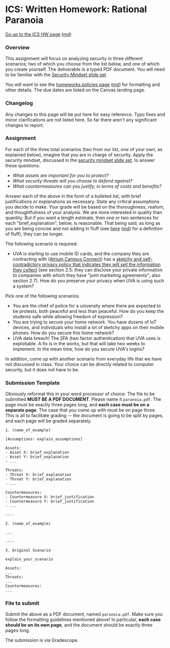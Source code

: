 ICS: Written Homework: Rational Paranoia
==========================================

[Go up to the ICS HW page](index.html) ([md](index.md))

### Overview 

This assignment will focus on analyzing security in three different scenarios; two of which you choose from the list below, and one of which you create yourself.  The deliverable is a typed PDF document.  You will need to be familiar with the [Security Mindset slide set](../slides/security-mindset.html#/).

You will want to see the [homeworks policies page](../uva/hw-policies.html) ([md](../uva/hw-policies.md)) for formatting and other details.  The due dates are listed on the Canvas landing page.

### Changelog

Any changes to this page will be put here for easy reference.  Typo fixes and minor clarifications are not listed here.  So far there aren't any significant changes to report.

### Assignment

For each of the three total scenarios (two from our list, one of your own, as explained below), imagine that you are in charge of security. Apply the security mindset, discussed in the [security mindset slide set](../slides/security-mindset.html#/), to answer these questions:

- *What assets are important for you to protect?*
- *What security threats will you choose to defend against?*
- *What countermeasures can you justify, in terms of costs and benefits?*
	
Answer each of the above in the form of a bulleted list, with brief justifications or explanations as necessary. State any critical assumptions you decide to make. Your grade will be based on the thoroughness, realism, and thoughtfulness of your analysis.  We are more interested in quality than quantity.  But if you want a length estimate, then one or two sentences for each "brief_explanation", below, is reasonable.  That being said, as long as you are being concise and not adding in fluff (see [here](../uva/hw-policies.html) ([md](../uva/hw-policies.md)) for a definition of fluff), they can be longer.

The following scenario is required:

- UVA is starting to use mobile ID cards, and the company they are contracting with ([Atrium Campus Connect](https://atriumcampus.com)) has a [sketchy and self-contradictory privacy policy that indicates they will sell the information they collect](https://atriumcampus.com/privacy-policy/) (see section 2.5: they can disclose your private information to companies with which they have "joint marketing agreements"; also section 2.7).  How do you preserve your privacy when UVA is using such a system?


Pick one of the following scenarios.

- You are the chief of police for a university where there are expected to be protests, both peaceful and less than peaceful.  How do you keep the students safe while allowing freedom of expression?
- You are trying to secure your home network.  You have dozens of IoT devices, and individuals who install a lot of sketchy apps on their mobile phones.  How do you secure this home network?
- UVA data breach!  The 2FA (two factor authentication) that UVA uses is exploitable.  A fix is in the works, but that will take two weeks to implement.  In the mean time, how do you secure UVA's logins?

<!-- from summer 2025:
- You are in charge of security for a political individual (politician, judge, candidate) who has received threats in this politically divisive era
- You are the head of computing security for a corporation that is being targeted by foreign actors who want to steal your technological intellectual property
- Threats have been made against interior hydrological structures, specifically dams, and you are now responsible for their security
- You are the computing security individual in charge at a company who handles military contracts with the US government, and as a result of the recent invasion of Ukraine by Russia, you are a target for Russian hackers
-->

<!-- from fall 2024:
- You are now in charge of ensuring that UVA students can express their first amendment rights through protest, while also ensuring the safety of the protesters and the UVA community.
	- NOTE: This is a *security* analysis, not a chance for political opining.  Regardless of what side you are on, focus on the security aspects.  There are many great ways to express your political opinions, but doing so in the answer to this question on this homework is not one of them.  As long as you focus on the security aspects, any political views that come out will have zero effect on your grade for this question.
- You are in charge of designing a new TSA airport checking process.
- You are tasked with creating a policy to ensure the secure voting in the 2024 presidential election.
	- Again, like the first scenario, keep politics out of your answer, please.
- You are in charge of protecting the water supply to a town or city, which is sourced from a reservoir that is publicly usable and easily accessible.
-->

<!-- from summer 2024:
- You are trying to secure your home network.  You have dozens of IoT devices, and individuals who install a lot of sketchy apps on their mobile phones.  How do you secure this home network?
- You are now in charge of ensuring that UVA protesters can express their first amendment rights through protest, while also ensuring the safety of bot the protesters and the UVA community.  How do you do this?
	- NOTE: This is a *security* analysis, not a chance for political opining.  Regardless of what side you are on, focus on the security aspects.  There are many great ways to express your political opinions, but doing so in the answer to this question on this homework is not one of them.  As long as you focus on the security aspects, any political views that come out will have zero effect on your grade for this question.
- There is a [privacy rights bill](https://www.commerce.senate.gov/2024/4/committee-chairs-cantwell-mcmorris-rodgers-unveil-historic-draft-comprehensive-data-privacy-legislation) that is currently under consideration (as of May 2024) in Congress.  How do you ensure the privacy of Americans through this act, while not harming Internet security and ensuring that online businesses can properly function?
	- Again, this is meant to be a security analysis, not your personal views about data mongering (which we'll talk about later this semester)
- The [North Anna Nuclear Generating Station](https://en.wikipedia.org/wiki/North_Anna_Nuclear_Generating_Station) supplies about half of the electricity for Charlottesville; the other half is from a local coal plant.  The cooling lake for that nuclear plant, [Lake Anna](https://en.wikipedia.org/wiki/Lake_Anna), is a popular location for recreational boating.  How would you secure the plant?  This should take into account both the fact that it is on a well-used lake, as well as any terrorism concerns; this should not focus on the securing of their computer network, nor the [earthquake whose epicenter was only 11 miles away](https://en.wikipedia.org/wiki/North_Anna_Nuclear_Generating_Station#2011_Virginia_earthquake).
-->

<!-- from fall 2023:
- A high profile political candidate is being arraigned for a series of alleged crimes.  How would you ensure that this person does not cause any "problems" via his/her social media postings.  Note: this needs to be an *apolitical* discussion.
- Generative AI, such as ChatGPT, can be used to complete assignments -- both essay and coding.  How would you prevent cheating in a college level course in the era of generative AI?
- There is a high probability that the government will have a shutdown at the end of this September (2023).  How would you ensure cybersecurity during the government shutdown?  Note that this needs to be a realistic analysis -- saying "have both political parties get along and all agree" is not, unfortunately, very realistic these days.
- [Phishing scams](https://en.wikipedia.org/wiki/Phishing) are the single biggest vulnerability for UVA's networks.  Other than the one-a-semester phishing scam test, discussed in lecture, how would you improve the cybersecurity of UVA with regard to the phishing scams?
-->

<!-- from summer 2023:
- You have to plan for the next anniversary of the [Unite the Right](https://en.wikipedia.org/wiki/Unite_the_Right_rally) rally, again in Charlottesville
- You are hired by [WillowTree](https://willowtreeapps.com/) to help secure their servers from corporate espionage
- You are grading homework 1 submissions (this assignment) for a class of 80 students
- You are in charge of the security for a home football game here at UVa
- You are in charge of making an election voting system that is both secure and has auditing capabilities
-->

<!-- from spring 2023:
- After the recent [downtime of the NOTAM system by the FAA](https://en.wikipedia.org/wiki/2023_FAA_system_outage), which turned out to be caused by a contractor mistakenly deleting files, you are tasked with preventing this system's downtime in the future.
- The [US Securities and Exchange Commission (SEC)](https://en.wikipedia.org/wiki/U.S._Securities_and_Exchange_Commission) is in charge of enforcing law against market manipulation.  While the SEC does not (yet) have jurisdiction over cryptocurrencies, they still want to ensure some sort of legality with cryptocurrency scams, especially after the recent and very public [FTX cryptocurrency exchange collapse](https://en.wikipedia.org/wiki/Bankruptcy_of_FTX).  You can do this on either hacks (computerized attacks against cryptocurrency systems) or scams ([rug pulls](https://en.wikipedia.org/wiki/Exit_scam), bad investments, etc.), but not both; and you can't do the other one for your second case, either.
- A professor at State University wants to perform classified research for the US government.  In addition to having to handle international students performing the research, one has to ensure the security of the information as well.  Describe how you would ensure such confidentiality.
- You have to manage a large university whose primary means of (physical access) security is [pin tumbler locks](../slides/security-mindset.html#/lock).  How do you ensure the most secure environment possible?
-->

<!-- from summer 2022:
- You are a company who handles military contracts with the US government, and as a result of the recent invasion of Ukraine by Russia, you are a target for Russian hackers.  How do you secure your system?
- Your organization is going to invest in cryptocurrency.  Although you may not know much about it, you know more than the head of the company, so they turn to you for how to keep it secure.
- UVA data breach!  The 2FA (two factor authentication) that UVA uses is exploitable.  A fix is in the works, but that will take two weeks to implement.  In the mean time, how do you secure UVA's logins?
- For the upcoming election in the fall, you are the person in charge of security for your candidate.  This involves logins, social media, and email accounts.
-->

<!-- from summer 2021:
- You were hired by the Pilgrim Pipeline Company to ensure their cybersecurity, including against ransomware attacks.  However, the company does not have a culture of secure computer habits.  How do you ensure the security of the company?
- You manage a store, and mask rules have been relaxed by the CDC.  Those relaxed rules state that a fully vaccinated adult does not need to wear a mask.  However, it's hard to tell who is fully vaccinated, and who is not vaccinated but resistant to wearing a mask.  How do you protect your customers?
- You are in charge of the security for a home football game here at UVa -- assume that this is after the pandemic is fully over, and strangers can sit next to each other again.
- State U just won a basketball championship!  Unlike UVa's win in 2019, there is expected to be violence and rioting by the student body.  How do you ensure safety on campus?
-->

<!-- from summer 2020:
- You are supporting an application for which the group that will be using it is not computer savvy at all.  How do you ensure the application's security when they all have full access to edit and delete items in the system?
- You manage a store during the covid-19 pandemic, and have to ensure the health and security of your employees.
- People are illegally disposing of chemicals into a recreational lake, and it's killing the fish and tainting the water supply.
- You are in charge of ensuring that pilots on airplanes are kept safe and healthy during the covid-19 pandemic.  Recall that airplanes circulate their air supply throughout the entire airplane throughout the flight, and SARS-CoV-2 (the virus that causes covid-19) is, apparently, airborne.
-->

<!-- from fall 2019:
- You are in charge of protecting the water supply to a town or city, which is sourced from a reservoir that is publicly usable.
- A huge political rally will be held on Grounds, and you are in charge of ensuring it's security (no politicians will be present, though).
- You are asked to design the security for the goods crossing the English Channel after the currently stated Brexit deadline of October 31st.
- You are tasked with creating a policy to ensure the secure voting in the 2020 presidential election.
- You are asked to design a means to prevent private drones (the types that you can buy on Amazon for very little) from flying near airplanes -- a concern is if they were used to attack an airplane by being injested into an engine.
-->

<!-- from spring 2019:
- You are in charge of the security of the nation’s power plants.
- You are in charge of designing the new TSA airport checking process.
- You are in charge of the security of a world renowned tech conference.
- You are developing an Internet enabled automobile, and want to keep it secure from malware.
- You are the in charge of security for your local high school.
-->

<!-- from fall 2018:
- You have to plan for the next anniversary of the [Unite the Right](https://en.wikipedia.org/wiki/Unite_the_Right_rally) rally, again in Charlottesville
- You are hired by [WillowTree](https://willowtreeapps.com/) to help secure their servers from corporate espionage
- You are grading homework 1 submissions for a class of 80 students
- You are in charge of the security for a home football game here at UVa
- You are in charge of making an election voting system that is both secure and has auditing capabilities
--> 

In addition, come up with another scenario from everyday life that we have not discussed in class.  Your choice can be directly related to computer security, but it does not have to be.

### Submission Template

Obviously reformat this in your word processor of choice.  The file to be submitted **MUST BE A PDF DOCUMENT**.  Please name it `paranoia.pdf`.  The page must be exactly three pages long, and **each case must be on a separate page**.  The case that you come up with must be on page three.  This is all to facilitate grading -- the document is going to be split by pages, and each page will be graded separately.

```
1. (name_of_example)

[Assumptions: explain_assumptions]

Assets:
- Asset X: brief_explanation
- Asset Y: brief_explanation
- ...

Threats:
- Threat X: brief_explanation
- Threat Y: brief_explanation
- ...

Countermeasures:
- Countermeasure X: brief_justification
- Countermeasure Y: brief_justification
- ...

----

2. (name_of_example)

...

----

3. Original Scenario

explain_your_scenario

Assets:
...
Threats:
...
Countermeasures:
...
```

### File to submit

Submit the above as a PDF document, named `paranoia.pdf`.  Make sure you follow the formatting guidelines mentioned above!  In particular, **each case should be on its own page**, and the document should be exactly three pages long.

The submission is via Gradescope.
